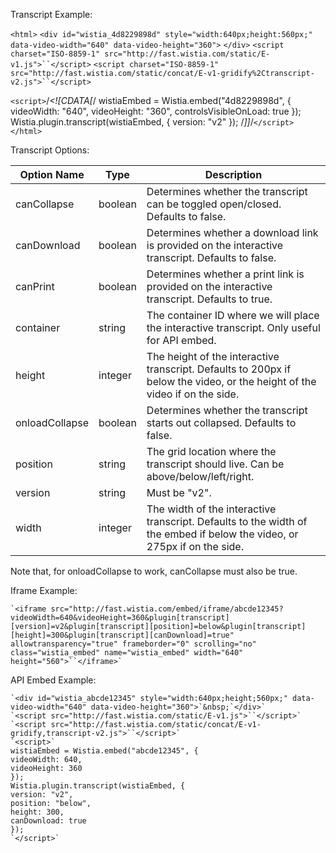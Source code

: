 Transcript Example:

`<html>`
`<div id="wistia_4d8229898d" style="width:640px;height:560px;" data-video-width="640" data-video-height="360">`&nbsp;`</div>`
`<script charset="ISO-8859-1" src="http://fast.wistia.com/static/E-v1.js">``</script>`
`<script charset="ISO-8859-1" src="http://fast.wistia.com/static/concat/E-v1-gridify%2Ctranscript-v2.js">``</script>`

`<script>`/*<![CDATA[*/
wistiaEmbed = Wistia.embed("4d8229898d", {
    videoWidth: "640",
    videoHeight: "360",
    controlsVisibleOnLoad: true
});
Wistia.plugin.transcript(wistiaEmbed, {
    version: "v2"
});
/*]]*/`</script>`
`</html>`

Transcript Options:

 | Option Name    | Type    | Description                                                                                                                 |
 | -----------    | ----    | -----------------------------------------------------------------------------------------------------------------------------
 | canCollapse    | boolean | Determines whether the transcript can be toggled open/closed. Defaults to false.                                              | 
 | canDownload    | boolean | Determines whether a download link is provided on the interactive transcript. Defaults to false.                              | 
 | canPrint       | boolean | Determines whether a print link is provided on the interactive transcript. Defaults to true.                                  | 
 | container      | string  | The container ID where we will place the interactive transcript. Only useful for API embed.                                   | 
 | height         | integer | The height of the interactive transcript. Defaults to 200px if below the video, or the height of the video if on the side.    | 
 | onloadCollapse | boolean | Determines whether the transcript starts out collapsed. Defaults to false.                                                    | 
 | position       | string  | The grid location where the transcript should live. Can be above/below/left/right.                                            | 
 | version        | string  | Must be "v2".                                                                                                                 | 
 | width          | integer | The width of the interactive transcript. Defaults to the width of the embed if below the video, or 275px if on the side.      | 

Note that, for onloadCollapse to work, canCollapse must also be true.

Iframe Example:

    `<iframe src="http://fast.wistia.com/embed/iframe/abcde12345?videoWidth=640&videoHeight=360&plugin[transcript][version]=v2&plugin[transcript][position]=below&plugin[transcript][height]=300&plugin[transcript][canDownload]=true" allowtransparency="true" frameborder="0" scrolling="no" class="wistia_embed" name="wistia_embed" width="640" height="560">``</iframe>`

API Embed Example:

    `<div id="wistia_abcde12345" style="width:640px;height;560px;" data-video-width="640" data-video-height="360">`&nbsp;`</div>`
    `<script src="http://fast.wistia.com/static/E-v1.js">``</script>`
    `<script src="http://fast.wistia.com/static/concat/E-v1-gridify,transcript-v2.js">``</script>`
    `<script>`
    wistiaEmbed = Wistia.embed("abcde12345", {
    videoWidth: 640,
    videoHeight: 360
    });
    Wistia.plugin.transcript(wistiaEmbed, {
    version: "v2",
    position: "below",
    height: 300,
    canDownload: true
    });
    `</script>`
